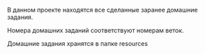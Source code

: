 В данном проекте находятся все сделанные заранее домашние задания.

Номера домашних заданий соответствуют номерам веток.

Домашние задания хранятся в папке resources
